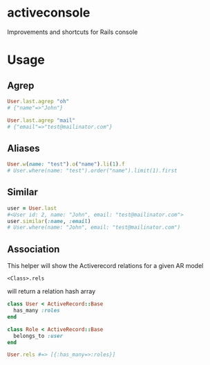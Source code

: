 activeconsole
=============

Improvements and shortcuts for Rails console

Usage
=======
Agrep
-----

```ruby
User.last.agrep "oh"
# {"name"=>"John"}

User.last.agrep "mail"
# {"email"=>"test@mailinator.com"}
```

Aliases
-------

```ruby
User.w(name: "test").o("name").li(1).f
# User.where(name: "test").order("name").limit(1).first
```

Similar
-------

```ruby
user = User.last
#<User id: 2, name: "John", email: "test@mailinator.com">
user.similar(:name, :email)
# User.where(name: "John", email: "test@mailinator.com")
```

Association
------------

This helper will show the Activerecord relations for a given AR model

```
<Class>.rels
```

will return a relation hash array

```ruby
class User < ActiveRecord::Base
  has_many :roles
end

class Role < ActiveRecord::Base
  belongs_to :user
end

User.rels #=> [{:has_many=>:roles}]
```
